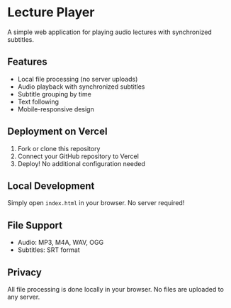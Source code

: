 # Lecture Player

A simple web application for playing audio lectures with synchronized subtitles.

## Features

- Local file processing (no server uploads)
- Audio playback with synchronized subtitles
- Subtitle grouping by time
- Text following
- Mobile-responsive design

## Deployment on Vercel

1. Fork or clone this repository
2. Connect your GitHub repository to Vercel
3. Deploy! No additional configuration needed

## Local Development

Simply open `index.html` in your browser. No server required!

## File Support

- Audio: MP3, M4A, WAV, OGG
- Subtitles: SRT format

## Privacy

All file processing is done locally in your browser. No files are uploaded to any server. 